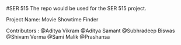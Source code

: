#SER 515
The repo would be used for the SER 515 project. 


Project Name: Movie Showtime Finder

Contributors : @Aditya Vikram
               @Aditya Samant
               @Subhradeep Biswas
               @Shivam Verma
               @Sami Malik
               @Prashansa 
